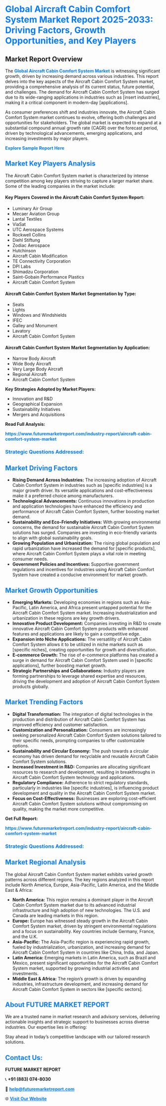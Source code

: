 <h1 style="color: #007BFF;">Global Aircraft Cabin Comfort System Market Report 2025-2033: Driving Factors, Growth Opportunities, and Key Players</h1>

<section id="overview">
<h2>Market Report Overview</h2>
<p>The <a href="https://www.futuremarketreport.com/industry-report/aircraft-cabin-comfort-system-market" style="color: #007BFF; text-decoration: none;"><strong>Global Aircraft Cabin Comfort System Market</strong></a> is witnessing significant growth, driven by increasing demand across various industries. This report delves into the key aspects of the Aircraft Cabin Comfort System market, providing a comprehensive analysis of its current status, future potential, and challenges. The demand for Aircraft Cabin Comfort System has surged due to its wide-ranging applications in industries such as [insert industries], making it a critical component in modern-day [applications].</p>
<p>As consumer preferences shift and industries innovate, the Aircraft Cabin Comfort System market continues to evolve, offering both challenges and opportunities for stakeholders. The global market is expected to expand at a substantial compound annual growth rate (CAGR) over the forecast period, driven by technological advancements, emerging applications, and increasing investments by major players.</p>
</section>

<section id="overview">
<p><a href="https://www.futuremarketreport.com/request-sample/reportId=100383" style="color: #007BFF; text-decoration: none;"><strong>Explore Sample Report Here</strong></a></p>
</section>

<section id="key-players">
<h2 style="color: #007BFF;">Market Key Players Analysis</h2>
<p>The Aircraft Cabin Comfort System market is characterized by intense competition among key players striving to capture a larger market share. Some of the leading companies in the market include:</p>
<h4>Key Players Covered in the Aircraft Cabin Comfort System Report:</h4>
<ul><li>Luminary Air Group</li><li>Mecaer Aviation Group</li><li>Lantal Textiles</li><li>ViaSat</li><li>UTC Aerospace Systems</li><li>Rockwell Collins</li><li>Diehl Stiftung</li><li>Zodiac Aerospace</li><li>Hutchinson</li><li>Aircraft Cabin Modification</li><li>TE Connectivity Corporation</li><li>DPI Labs</li><li>Shimadzu Corporation</li><li>Saint-Gobain Performance Plastics</li><li>Aircraft Cabin Comfort System</li></ul>
<h4>Aircraft Cabin Comfort System Market Segmentation by Type:</h4>
<ul><li>Seats</li><li>Lights</li><li>Windows and Windshields</li><li>IFEC</li><li>Galley and Monument</li><li>Lavatory</li><li>Aircraft Cabin Comfort System</li></ul>

<h4>Aircraft Cabin Comfort System Market Segmentation by Application:</h4>
<ul><li>Narrow Body Aircraft</li><li>Wide Body Aircraft</li><li>Very Large Body Aircraft</li><li>Regional Aircraft</li><li>Aircraft Cabin Comfort System</li></ul>
<p><strong>Key Strategies Adopted by Market Players:</strong></p>
<ul>
<li>Innovation and R&D</li>
<li>Geographical Expansion</li>
<li>Sustainability Initiatives</li>
<li>Mergers and Acquisitions</li>
</ul>
</section>

<section>
<p><strong>Read Full Analysis: </strong></p><a href="https://www.futuremarketreport.com/industry-report/aircraft-cabin-comfort-system-market" style="color: #007BFF; text-decoration: none;"><strong>https://www.futuremarketreport.com/industry-report/aircraft-cabin-comfort-system-market</strong></a>
<h3 style="color: #007BFF;">Strategic Questions Addressed:</h3>
</section>

<section id="driving-factors">
<h2 style="color: #007BFF;">Market Driving Factors</h2>
<ul>
<li><strong>Rising Demand Across Industries:</strong> The increasing adoption of Aircraft Cabin Comfort System in industries such as [specific industries] is a major growth driver. Its versatile applications and cost-effectiveness make it a preferred choice among manufacturers.</li>
<li><strong>Technological Advancements:</strong> Continuous innovations in production and application technologies have enhanced the efficiency and performance of Aircraft Cabin Comfort System, further boosting market demand.</li>
<li><strong>Sustainability and Eco-Friendly Initiatives:</strong> With growing environmental concerns, the demand for sustainable Aircraft Cabin Comfort System solutions has surged. Companies are investing in eco-friendly variants to align with global sustainability goals.</li>
<li><strong>Growing Population and Urbanization:</strong> The rising global population and rapid urbanization have increased the demand for [specific products], where Aircraft Cabin Comfort System plays a vital role in meeting consumer needs.</li>
<li><strong>Government Policies and Incentives:</strong> Supportive government regulations and incentives for industries using Aircraft Cabin Comfort System have created a conducive environment for market growth.</li>
</ul>
</section>

<section id="growth-opportunities">
<h2 style="color: #007BFF;">Market Growth Opportunities</h2>
<ul>
<li><strong>Emerging Markets:</strong> Developing economies in regions such as Asia-Pacific, Latin America, and Africa present untapped potential for the Aircraft Cabin Comfort System market. Increasing industrialization and urbanization in these regions are key growth drivers.</li>
<li><strong>Innovative Product Development:</strong> Companies investing in R&D to create innovative Aircraft Cabin Comfort System products with enhanced features and applications are likely to gain a competitive edge.</li>
<li><strong>Expansion into Niche Applications:</strong> The versatility of Aircraft Cabin Comfort System allows it to be utilized in niche markets such as [specific niches], creating opportunities for growth and diversification.</li>
<li><strong>E-commerce Growth:</strong> The rise of e-commerce platforms has created a surge in demand for Aircraft Cabin Comfort System used in [specific applications], further boosting market growth.</li>
<li><strong>Strategic Partnerships and Collaborations:</strong> Industry players are forming partnerships to leverage shared expertise and resources, driving the development and adoption of Aircraft Cabin Comfort System products globally.</li>
</ul>
</section>

<section id="trending-factors">
<h2 style="color: #007BFF;">Market Trending Factors</h2>
<ul>
<li><strong>Digital Transformation:</strong> The integration of digital technologies in the production and distribution of Aircraft Cabin Comfort System has improved efficiency and customer satisfaction.</li>
<li><strong>Customization and Personalization:</strong> Consumers are increasingly seeking personalized Aircraft Cabin Comfort System solutions tailored to their specific needs, prompting companies to offer customizable options.</li>
<li><strong>Sustainability and Circular Economy:</strong> The push towards a circular economy has driven demand for recyclable and reusable Aircraft Cabin Comfort System solutions.</li>
<li><strong>Increased Investment in R&D:</strong> Companies are allocating significant resources to research and development, resulting in breakthroughs in Aircraft Cabin Comfort System technology and applications.</li>
<li><strong>Regulatory Compliance:</strong> Adherence to strict regulatory standards, particularly in industries like [specific industries], is influencing product development and quality in the Aircraft Cabin Comfort System market.</li>
<li><strong>Focus on Cost-Effectiveness:</strong> Businesses are exploring cost-efficient Aircraft Cabin Comfort System solutions without compromising on quality, making the market more competitive.</li>
</ul>
</section>

<section>
<p><strong>Get Full Report: </strong></p><a href="https://www.futuremarketreport.com/industry-report/aircraft-cabin-comfort-system-market" style="color: #007BFF; text-decoration: none;"><strong>https://www.futuremarketreport.com/industry-report/aircraft-cabin-comfort-system-market</strong></a>
<h3 style="color: #007BFF;">Strategic Questions Addressed:</h3>
</section>


<section id="regional-analysis">
<h2 style="color: #007BFF;">Market Regional Analysis</h2>
<p>The global Aircraft Cabin Comfort System market exhibits varied growth patterns across different regions. The key regions analyzed in this report include North America, Europe, Asia-Pacific, Latin America, and the Middle East & Africa:</p>
<ul>
<li><strong>North America:</strong> This region remains a dominant player in the Aircraft Cabin Comfort System market due to its advanced industrial infrastructure and high adoption of new technologies. The U.S. and Canada are leading markets in this region.</li>
<li><strong>Europe:</strong> Europe has witnessed steady growth in the Aircraft Cabin Comfort System market, driven by stringent environmental regulations and a focus on sustainability. Key countries include Germany, France, and the U.K.</li>
<li><strong>Asia-Pacific:</strong> The Asia-Pacific region is experiencing rapid growth, fueled by industrialization, urbanization, and increasing demand for Aircraft Cabin Comfort System in countries like China, India, and Japan.</li>
<li><strong>Latin America:</strong> Emerging markets in Latin America, such as Brazil and Mexico, present significant opportunities for the Aircraft Cabin Comfort System market, supported by growing industrial activities and investments.</li>
<li><strong>Middle East & Africa:</strong> The region’s growth is driven by expanding industries, infrastructure development, and increasing demand for Aircraft Cabin Comfort System in sectors like [specific sectors].</li>
</ul>
</section>

<footer>
<h2 style="color: #007BFF;">About FUTURE MARKET REPORT</h2>
<p>We are a trusted name in market research and advisory services, delivering actionable insights and strategic support to businesses across diverse industries. Our expertise lies in offering:</p>

<p>Stay ahead in today’s competitive landscape with our tailored research solutions.</p>

<h2 style="color: #007BFF;">Contact Us:</h2>
<p><strong>FUTURE MARKET REPORT</strong></p>
<p>📞 <strong>+91 (883) 074-8030</strong></p>
<p>📧 <strong><a href="mailto:help@futuremarketreport.com" style="color: #007BFF;">help@futuremarketreport.com</a></strong></p>
<p>🌐 <strong><a href="https://www.futuremarketreport.com/" style="color: #007BFF;">Visit Our Website</a></strong></p>
</footer>